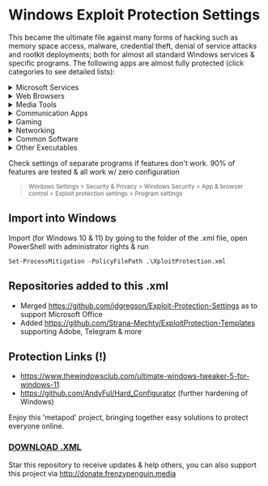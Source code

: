 # Windows Exploit Protection Settings

This became the ultimate file against many forms of hacking such as memory space access, malware, credential theft, denial of service attacks and rootkit deployments; both for almost all standard Windows services & specific programs. The following apps are almost fully protected (click categories to see detailed lists):

<details>
<summary>  Microsoft Services </summary>
  
- Literally all (!) basic Windows programs running from start. Beyond recommendations
(took a few bluescreens >.<)
- OneDrive
- OneNote
- Wordpad
- Notepad
- File Explorer
- Smartscreen
- Windows Settings
- Task Manager
- Windows Store
- search index
- svchost
- smss
- wininit
- winlogon
- lsass 
- ... many more (everything running on Windows OS)
</details>
<details>
<summary> Web Browsers </summary>
  
- Google Chrome (allowing extensions to run)
- Mozilla Firefox (fully functional with many protection settings)
- Internet Explorer (misclicks happen)
- Opera
- Safari
- Thorium
- Edge
- Edge webview
</details>
<details>
<summary> Media Tools </summary>
  
- Audacity
- butt audio streaming
- Virtual DJ
- Photoshop
- Groove Music
- Winamp
- foobar2000
- iTunes
- Windows Media Player
- NDIRecord
- StreamDeck
- Yamaha Steinberg USB
- vMix64
- BlackMagic Video
- VLC Media Player
</details>
<details>
<summary> Communication Apps </summary>

- Skype
- Lync
- Pidgin
- Telegram
- MS Outlook
- Thunderbird
- Windows Live Mail
- Google Talk
- Whatsapp
- Armcord (a Discord client)
- Discord
</details>
<details>
<summary> Gaming </summary>

- Steam
- Ubisoft
- GOG Galaxy (edit version number in .XML file accordingly)
- EasyAntiCheat
- Firestorm-Releasex64 viewer for Second Life (+ browser & plugin)
- SLvoice (part of Firestorm viewer for Second Life)
- Radegast (unsupported textbased viewer for Second Life)
</details>
<details>
<summary> Networking </summary>

- dnscrypt-proxy
- VPN Unlimited

</details>
<details>
<summary>  Common Software </summary>
  
- Notepad++
- Obsidian
- Acrobat Reader PDF
- Sumatra PDF
- Foxit PDF Reader
- Java
- 7Z
- WinZip
- MS Access
- MS Excel
- MS PowerPoint
- MS Word & Wordpad
- Visio
- ...
</details>
<details>
<summary> Other Executables </summary>

- Adobe
- AMD
- Everything
- Intel
- KeePass
- Open SSL
- NVIDIA
- Real Converter
- RealPlay
- Realtek Audio
- SyncThing
- Thunderbolt
- WinRAR
- ...
</details>

Check settings of separate programs if features don't work. 90% of features are tested & all work w/ zero configuration
> <sup> Windows Settings > Security & Privacy > Windows Security > App & browser control > Exploit protection settings > Program settings </sup>



## Import into Windows
Import (for Windows 10 & 11) by going to the folder of the .xml file, open PowerShell with administrator rights & run

`Set-ProcessMitigation -PolicyFilePath .\XploitProtection.xml`



## Repositories added to this .xml

- Merged https://github.com/jdgregson/Exploit-Protection-Settings as to support Microsoft Office
- Added https://github.com/Strana-Mechty/ExploitProtection-Templates supporting Adobe, Telegram & more

## Protection Links (!)

  - https://www.thewindowsclub.com/ultimate-windows-tweaker-5-for-windows-11
  - https://github.com/AndyFul/Hard_Configurator (further hardening of Windows)

Enjoy this 'metapod' project, bringing together easy solutions to protect everyone online.

### [DOWNLOAD .XML](https://github.com/neohiro/exploitprotection/blob/METAPOD.EXPLOIT/XploitProtection.xml)

Star this repository to receive updates & help others, you can also support this project via http://donate.frenzypenguin.media

